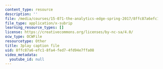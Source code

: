 ```yaml
---
content_type: resource
description: ''
file: /media/courses/15-071-the-analytics-edge-spring-2017/8ffc87a6efc18fa4fed74fd94e7ffa08_fuUC0WVeKsg.srt
file_type: application/x-subrip
learning_resource_types: []
license: https://creativecommons.org/licenses/by-nc-sa/4.0/
ocw_type: OCWFile
resourcetype: Other
title: 3play caption file
uid: 8ffc87a6-efc1-8fa4-fed7-4fd94e7ffa08
video_metadata:
  youtube_id: null
---
```

